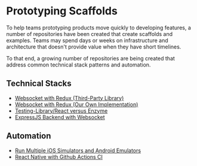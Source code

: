 # Prototyping Scaffolds

To help teams prototyping products move quickly to developing
features, a number of repositories have been created that
create scaffolds and examples.  Teams may spend days or weeks
on infrastructure and architecture that doesn't provide value
when they have short timelines.

To that end, a growing number of repositories are being
created that address common technical stack patterns and automation.

## Technical Stacks
* [Websocket with Redux (Third-Party Library)](https://github.com/aclifton-pillar/react-native-websocket-middleware-third-party)
* [Websocket with Redux (Our Own Implementation)](https://github.com/aclifton-pillar/react-native-websocket-middleware-scaffold)
* [Testing-Library/React versus Enzyme](https://github.com/hoff2-ACN/multi-emulators#testing-libraryreact-versus-enzyme)
* [ExpressJS Backend with Websocket](https://github.com/hoff2-ACN/express-scaffold)

## Automation
* [Run Multiple iOS Simulators and Android Emulators](https://github.com/hoff2-ACN/multi-emulators)
* [React Native with Github Actions CI](https://github.com/aclifton-pillar/react-native-with-ci)
